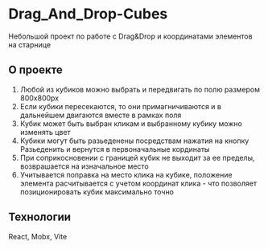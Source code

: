 # Drag_And_Drop-Cubes

Небольшой проект по работе с Drag&Drop и координатами элементов на старнице

## О проекте
1. Любой из кубиков можно выбрать и передвигать по полю размером 800x800px
2. Если кубики пересекаются, то они примагничиваются и в дальнейшем двигаются вместе в рамках поля
3. Кубик может быть выбран кликам и выбранному кубику можно изменять цвет
4. Кубики могут быть разьеденены посредствам нажатия на кнопку Разьеденить и вернутся в первоначальные кординаты
5. При соприкосновении с границей кубик не выходит за ее пределы, возврашается на изначальное место
6. Учитывается поправка на место клика на кубике, положение элемента расчитывается с учетом координат клика - что позволяет позиционировать кубик максимально точно

## Технологии
React, Mobx, Vite
